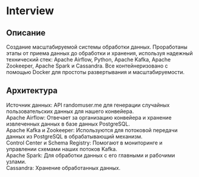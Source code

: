 # Interview

## Описание

Создание масштабируемой системы обработки данных. Проработаны этапы от приема данных до обработки и хранения, используя надежный технический стек: Apache Airflow, Python, Apache Kafka, Apache Zookeeper, Apache Spark и Cassandra. Все контейнеризовано с помощью Docker для простоты развертывания и масштабируемости.

## Архитектура
Источник данных: API randomuser.me для генерации случайных пользовательских данных для нашего конвейера.  
Apache Airflow: Отвечает за организацию конвейера и хранение извлеченных данных в базе данных PostgreSQL.  
Apache Kafka и Zookeeper: Используются для потоковой передачи данных из PostgreSQL в обрабатывающий механизм.  
Control Center и Schema Registry: Помогают в мониторинге и управлении схемами наших потоков Kafka.  
Apache Spark: Для обработки данных с его главными и рабочими узлами.  
Cassandra: Хранение обработанных данных.  